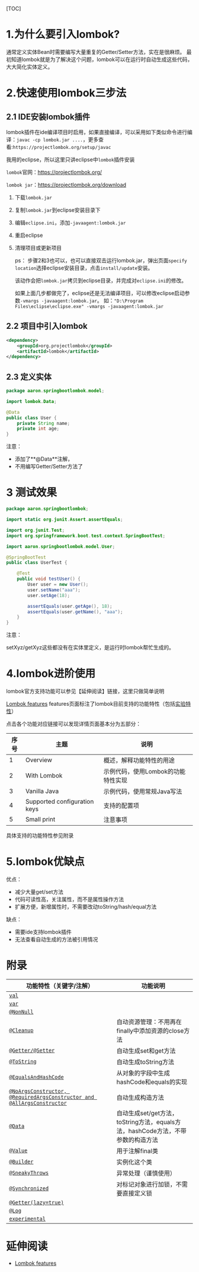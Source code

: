 [TOC]
# 1.为什么要引入lombok?
通常定义实体Bean时需要编写大量重复的Getter/Setter方法，实在是很麻烦。
最初知道lombok就是为了解决这个问题，lombok可以在运行时自动生成这些代码，大大简化实体定义。

# 2.快速使用lombok三步法
## 2.1 IDE安装lombok插件
lombok插件在ide编译项目时启用，如果直接编译，可以采用如下类似命令进行编译：`javac -cp lombok.jar ....`，更多查看:`https://projectlombok.org/setup/javac`

我用的eclipse，所以这里只讲eclipse中`lombok`插件安装

`lombok`官网：<https://projectlombok.org/>

`lombok jar`：<https://projectlombok.org/download>

1. 下载`lombok.jar`

2. 复制`lombok.jar`到eclipse安装目录下

3. 编辑`eclipse.ini`，添加`-javaagent:lombok.jar`

4. 重启eclipse

5. 清理项目或更新项目

   ps： 步骤2和3也可以，也可以直接双击运行lombok.jar，弹出页面`specify location`选择eclipse安装目录，点击`install/update`安装。

   该动作会把`lombok.jar`拷贝到eclipse目录，并完成对`eclipse.ini`的修改。
   
   如果上面几步都做完了，eclipse还是无法编译项目，可以修改eclipse启动参数`-vmargs -javaagent:lombok.jar`。
  如：`"D:\Program Files\eclipse\eclipse.exe" -vmargs -javaagent:lombok.jar`

## 2.2 项目中引入lombok

```xml
<dependency>
	<groupId>org.projectlombok</groupId>
	<artifactId>lombok</artifactId>			 
</dependency>
```

## 2.3 定义实体

```java
package aaron.springbootlombok.model;

import lombok.Data;

@Data
public class User {
	private String name;
	private int age;
}
```
注意：

*  添加了**@Data**注解，
* 不用编写Getter/Setter方法了

# 3 测试效果

```java
package aaron.springbootlombok;

import static org.junit.Assert.assertEquals;

import org.junit.Test;
import org.springframework.boot.test.context.SpringBootTest;

import aaron.springbootlombok.model.User;

@SpringBootTest
public class UserTest {

	@Test
	public void testUser() {
		User user = new User();
		user.setName("aaa");
		user.setAge(18);

		assertEquals(user.getAge(), 18);
		assertEquals(user.getName(), "aaa");
	}
}
```
注意：

setXyz/getXyz这些都没有在实体里定义，是运行时lombok帮忙生成的。

# 4.lombok进阶使用

lombok官方支持功能可以参见【延伸阅读】链接，这里只做简单说明

[Lombok features](https://projectlombok.org/features/all) features页面标注了lombok目前支持的功能特性（包括[实验特性](https://projectlombok.org/features/experimental/all)） 

点击各个功能对应链接可以发现详情页面基本分为五部分：

| 序号    |主题      |说明      |
| ---- | ---- | ---- |
|  1    |  Overview    | 概述，解释功能特性的用途 |
|  2    |  With Lombok    | 示例代码，使用Lombok的功能特性实现 |
|  3    |  Vanilla Java    | 示例代码，使用常规Java写法 |
|  4    |  Supported configuration keys    | 支持的配置项 |
|  5    |  Small print    | 注意事项 |

具体支持的功能特性参见附录

# 5.lombok优缺点

优点：
*  减少大量get/set方法
*  代码可读性高，关注属性，而不是属性操作方法
* 扩展方便，新增属性时，不需要改动toString/hash/equal方法

缺点：

*  需要ide支持lombok插件
* 无法查看自动生成的方法被引用情况 

# 附录

| 功能特性（关键字/注解）                                      | 功能说明                                                     |
| ------------------------------------------------------------ | ------------------------------------------------------------ |
| [`val`](https://projectlombok.org/features/val)              |                                                              |
| [`var`](https://projectlombok.org/features/var)              |                                                              |
| [`@NonNull`](https://projectlombok.org/features/NonNull)     |                                                              |
| [`@Cleanup`](https://projectlombok.org/features/Cleanup)     | 自动资源管理：不用再在finally中添加资源的close方法           |
| [`@Getter/@Setter`](https://projectlombok.org/features/GetterSetter) | 自动生成set和get方法                                         |
| [`@ToString`](https://projectlombok.org/features/ToString)   | 自动生成toString方法                                         |
| [`@EqualsAndHashCode`](https://projectlombok.org/features/EqualsAndHashCode) | 从对象的字段中生成hashCode和equals的实现                     |
| [`@NoArgsConstructor, @RequiredArgsConstructor and @AllArgsConstructor`](https://projectlombok.org/features/constructor) | 自动生成构造方法                                             |
| [`@Data`](https://projectlombok.org/features/Data)           | 自动生成set/get方法，toString方法，equals方法，hashCode方法，不带参数的构造方法 |
| [`@Value`](https://projectlombok.org/features/Value)         | 用于注解final类                                              |
| [`@Builder`](https://projectlombok.org/features/Builder)     | 实例化这个类                                                 |
| [`@SneakyThrows`](https://projectlombok.org/features/SneakyThrows) | 异常处理（谨慎使用）                                         |
| [`@Synchronized`](https://projectlombok.org/features/Synchronized) | 对标记对象进行加锁，不需要直接定义锁                         |
| [`@Getter(lazy=true)`](https://projectlombok.org/features/GetterLazy) |                                                              |
| [`@Log`](https://projectlombok.org/features/log)             |                                                              |
| [`experimental`](https://projectlombok.org/features/experimental/all) |                                                              |



# 延伸阅读

* [Lombok features](https://projectlombok.org/features/all)